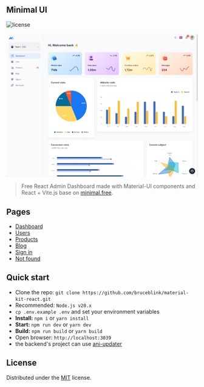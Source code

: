 ## Minimal UI 

![license](https://img.shields.io/badge/license-MIT-blue.svg)

![preview](public/assets/images/minimal-free-preview.png)

> Free React Admin Dashboard made with Material-UI components and React + Vite.js base on [minimal.free](https://github.com/minimal-ui-kit/minimal.free).

## Pages

- [Dashboard](https://material-kit-react-lovat.vercel.app/)
- [Users](https://material-kit-react-lovat.vercel.app/user)
- [Products](https://material-kit-react-lovat.vercel.app/products)
- [Blog](https://material-kit-react-lovat.vercel.app/blog)
- [Sign in](https://material-kit-react-lovat.vercel.app/sign-in)
- [Not found](https://material-kit-react-lovat.vercel.app/404)

## Quick start

- Clone the repo: `git clone https://github.com/bruceblink/material-kit-react.git`
- Recommended: `Node.js v20.x`
- `cp .env.example .env` and set your environment variables
- **Install:** `npm i` or `yarn install`
- **Start:** `npm run dev` or `yarn dev`
- **Build:** `npm run build` or `yarn build`
- Open browser: `http://localhost:3039`
- the backend's project can use [ani-updater](https://github.com/bruceblink/ani-updater)

## License

Distributed under the [MIT](LICENSE.md) license.


